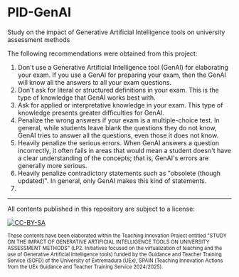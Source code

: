 # PID-GenAI
Study on the impact of Generative Artificial Intelligence tools on university assessment methods

The following recommendations were obtained from this project:
1. Don't use a Generative Artificial Intelligence tool (GenAI) for elaborating your exam. If you use a GenAI for preparing your exam, then the GenAI will know all the answers to all your exam questions.
2. Don't ask for literal or structured definitions in your exam. This is the type of knowledge that GenAI works best with.
3. Ask for applied or interpretative knowledge in your exam. This type of knowledge presents greater difficulties for GenAI.
4. Penalize the wrong answers if your exam is a multiple-choice test. In general, while students leave blank the questions they do not know, GenAI tries to answer all the questions, even those it does not know.
5. Heavily penalize the serious errors. When GenAI answers a question incorrectly, it often fails in areas that would mean a student doesn't have a clear understanding of the concepts; that is, GenAI's errors are generally more serious.
6. Heavily penalize contradictory statements such as "obsolete (though updated)". In general, only GenAI makes this kind of statements.
7. 

___
All contents published in this repository are subject to a license:

[![CC-BY-SA](https://licensebuttons.net/l/by-sa/4.0/88x31.png)](https://creativecommons.org/licenses/by-sa/4.0/)

<div style="font-size: 80%">
These contents have been elaborated within the Teaching Innovation Project entitled "STUDY ON THE IMPACT OF GENERATIVE ARTIFICIAL INTELLIGENCE TOOLS ON UNIVERSITY ASSESSMENT METHODS" (LP2. Initiatives focused on the virtualization of teaching and the use of Generative Artificial Intelligence tools) funded by the Guidance and Teacher Training Service (SOFD) of the University of Extremadura (UEx), SPAIN (Teaching Innovation Actions from the UEx Guidance and Teacher Training Service 2024/2025).
</div>
